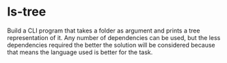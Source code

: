 # ls-tree
Build a CLI program that takes a folder as argument and prints a tree representation of it.
Any number of dependencies can be used, but the less dependencies required the better the solution will be considered
because that means the language used is better for the task.
